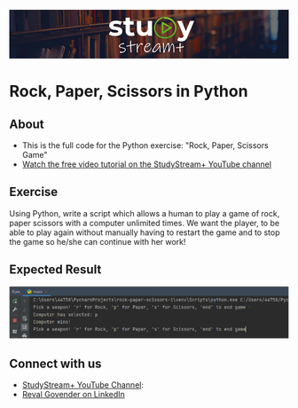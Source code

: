 ![Study Stream Plus logo](repo-logo.png)

# Rock, Paper, Scissors in Python

## About
- This is the full code for the Python exercise: "Rock, Paper, Scissors Game"
- [Watch the free video tutorial on the StudyStream+ YouTube channel](https://www.youtube.com/watch?v=UmgE0DaNXKw)

## Exercise
Using Python, write a script which allows a human to play a game of rock, paper scissors with a computer unlimited times.
We want the player, to be able to play again without manually having to restart the game and to stop the game so he/she can continue with her work!

## Expected Result

![Study Stream Plus logo](expected-result.png)

## Connect with us
- [StudyStream+ YouTube Channel](https://www.youtube.com/channel/UCrj5u3y1gT93MaMqCpO1LPg):
- [Reval Govender on LinkedIn](https://uk.linkedin.com/in/reval-govender-0ba14860)